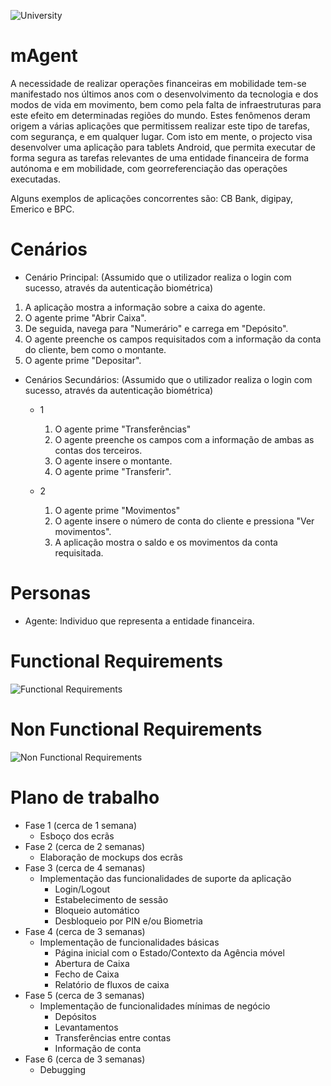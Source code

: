 ![University](https://www.iade.europeia.pt/hs-fs/hubfs/IADE-SITE/static/ue-iade-h75.png?width=444&name=ue-iade-h75.png)
# mAgent
A necessidade de realizar operações financeiras em mobilidade tem-se manifestado nos últimos anos com o desenvolvimento da tecnologia e dos modos de vida em movimento, bem como pela falta de infraestruturas para este efeito em determinadas regiões do mundo. Estes fenômenos deram origem a várias aplicações que permitissem realizar este tipo de tarefas, com segurança, e em qualquer lugar.
Com isto em mente, o projecto visa desenvolver uma aplicação para tablets Android, que permita executar de forma segura as tarefas relevantes de uma entidade financeira de forma autónoma e em mobilidade, com georreferenciação das operações executadas.

Alguns exemplos de aplicações concorrentes são: CB Bank, digipay, Emerico e BPC.

# Cenários
- Cenário Principal: (Assumido que o utilizador realiza o login com sucesso, através da autenticação biométrica)
1. A aplicação mostra a informação sobre a caixa do agente.
2. O agente prime "Abrir Caixa".
3. De seguida, navega para "Numerário" e carrega em "Depósito".
4. O agente preenche os campos requisitados com a informação da conta do cliente, bem como o montante.
5. O agente prime "Depositar".

- Cenários Secundários: (Assumido que o utilizador realiza o login com sucesso, através da autenticação biométrica)
  - 1
    1. O agente prime "Transferências"
    2. O agente preenche os campos com a informação de ambas as contas dos terceiros.
    3. O agente insere o montante.
    4. O agente prime "Transferir".
 
  - 2
    1. O agente prime "Movimentos"
    2. O agente insere o número de conta do cliente e pressiona "Ver movimentos".
    3. A aplicação mostra o saldo e os movimentos da conta requisitada.

# Personas
- Agente: Individuo que representa a entidade financeira.

# Functional Requirements
![Functional Requirements](https://github.com/manuelbpc/mAgent/blob/master/2nd%20Delivery/FR_NFR_PNG/FRV1.png)

# Non Functional Requirements
![Non Functional Requirements](https://github.com/manuelbpc/mAgent/blob/master/2nd%20Delivery/FR_NFR_PNG/NFRV1.png)

# Plano de trabalho
- Fase 1 (cerca de 1 semana)
  - Esboço dos ecrãs
- Fase 2 (cerca de 2 semanas)
  - Elaboração de mockups dos ecrãs
- Fase 3 (cerca de 4 semanas)
  - Implementação das funcionalidades de suporte da aplicação
    - Login/Logout
    - Estabelecimento de sessão
    - Bloqueio automático
    - Desbloqueio por PIN e/ou Biometria
- Fase 4 (cerca de 3 semanas)
  - Implementação de funcionalidades básicas
    - Página inicial com o Estado/Contexto da Agência móvel
    - Abertura de Caixa
    - Fecho de Caixa
    - Relatório de fluxos de caixa
- Fase 5 (cerca de 3 semanas)
  - Implementação de funcionalidades mínimas de negócio
    - Depósitos
    - Levantamentos
    - Transferências entre contas
    - Informação de conta
- Fase 6 (cerca de 3 semanas)
   - Debugging
    

